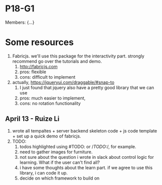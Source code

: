 # P18-G1

Members: {...}

# Some resources
1. Fabricjs. we'll use this package for the interactivity part. strongly recommend go over the tutorials and demo.
   1. http://fabricjs.com
   2. pros: flexible
   3. cons: difficult to implement
2. actually, https://jqueryui.com/draggable/#snap-to
   1. I just found that jquery also have a pretty good library that we can use
   2. pros: much easier to implement,
   3. cons: no rotation functionality


## April 13 - Ruize Li
1. wrote all tempaltes + server backend skeleton code + js code template + set up a quick demo of fabricjs.
2. TODO:
   1. todos highlighted using #TODO: or /*TODO:*/, for example.
   2. need to gather images for furniture.
   3. not sure about the question i wrote in slack about control logic for learning. What if the user can't find all?
   4. i have some thoughts about the learn part. if we agree to use this library, i can code it up.
   5. decide on which framework to build on